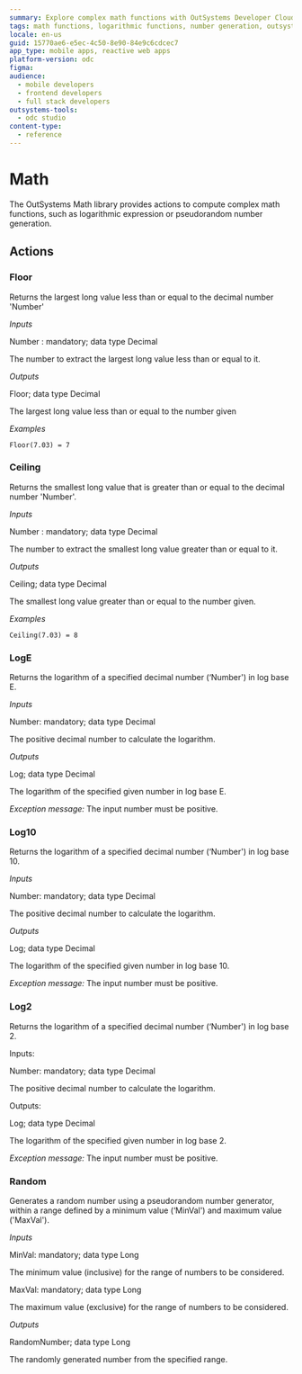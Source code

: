 ```yaml
---
summary: Explore complex math functions with OutSystems Developer Cloud (ODC) Math library, including logarithms and pseudorandom number generation.
tags: math functions, logarithmic functions, number generation, outsystems api, developer tools
locale: en-us
guid: 15770ae6-e5ec-4c50-8e90-84e9c6cdcec7
app_type: mobile apps, reactive web apps
platform-version: odc
figma:
audience:
  - mobile developers
  - frontend developers
  - full stack developers
outsystems-tools:
  - odc studio
content-type:
  - reference
---
```


# Math

The OutSystems Math library provides actions to compute complex math functions, such as logarithmic expression or pseudorandom number generation.

## Actions

### Floor
Returns the largest long value less than or equal to the decimal number 'Number'

_Inputs_

Number : mandatory; data type Decimal         

The number to extract the largest long value less than or equal to it. 

_Outputs_

Floor; data type Decimal

The largest long value less than or equal to the number given

_Examples_ 
```
Floor(7.03) = 7
```
### Ceiling
Returns the smallest long value that is greater than or equal to the decimal number 'Number'.

_Inputs_

Number : mandatory; data type Decimal         

The number to extract the smallest long value greater than or equal to it. 

_Outputs_

Ceiling; data type Decimal

The smallest long value greater than or equal to the number given.

_Examples_ 
```
Ceiling(7.03) = 8
```
### LogE
Returns the logarithm of a specified decimal number (‘Number') in log base E.

_Inputs_

Number: mandatory; data type Decimal

The positive decimal number to calculate the logarithm.

_Outputs_

Log; data type Decimal

The logarithm of the specified given number in log base E.

_Exception message:_ The input number must be positive.

### Log10
Returns the logarithm of a specified decimal number (‘Number') in log base 10.

_Inputs_

Number: mandatory; data type Decimal

The positive decimal number to calculate the logarithm.

_Outputs_

Log; data type Decimal

The logarithm of the specified given number in log base 10.

_Exception message:_ The input number must be positive.

### Log2
Returns the logarithm of a specified decimal number (‘Number') in log base 2.

Inputs:

Number: mandatory; data type Decimal

The positive decimal number to calculate the logarithm.

Outputs:

Log; data type Decimal

The logarithm of the specified given number in log base 2.

_Exception message:_ The input number must be positive.

### Random

Generates a random number using a pseudorandom number generator, within a range defined by a minimum value (‘MinVal') and maximum value ('MaxVal').

_Inputs_

MinVal: mandatory; data type Long

The minimum value (inclusive) for the range of numbers to be considered. 

MaxVal: mandatory; data type Long

The maximum value (exclusive) for the range of numbers to be considered. 

_Outputs_

RandomNumber; data type Long

The randomly generated number from the specified range.
